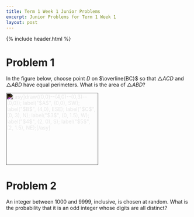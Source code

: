 ```yaml
---
title: Term 1 Week 1 Junior Problems
excerpt: Junior Problems for Term 1 Week 1
layout: post
---
```

{% include header.html %}

# Problem 1
In the figure below, choose point $D$ on $\overline{BC}$ so that $\triangle ACD$ and $\triangle ABD$ have equal perimeters. What is the area of $\triangle ABD$?

<img src="//latex.artofproblemsolving.com/5/3/e/53eb67d35ecca7ac6f68e8dff60b0eb5f3e4a602.png" class="latexcenter" alt="[asy]draw((0,0)--(4,0)--(0,3)--(0,0)); label(&quot;$A$&quot;, (0,0), SW); label(&quot;$B$&quot;, (4,0), ESE); label(&quot;$C$&quot;, (0, 3), N); label(&quot;$3$&quot;, (0, 1.5), W); label(&quot;$4$&quot;, (2, 0), S); label(&quot;$5$&quot;, (2, 1.5), NE);[/asy]" width="252" height="198" style="filter: invert(100%);">

# Problem 2
An integer between $1000$ and $9999$, inclusive, is chosen at random. What is the probability that it is an odd integer whose digits are all distinct?
